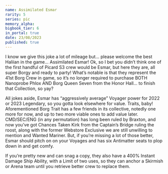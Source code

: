 ```yaml
---
name: Assimilated Esmar
rarity: 5
series: pic
memory_alpha:
bigbook_tier: 6
in_portal: true
date: 23/08/2023
published: true
---
```


I know we give this joke a lot of mileage but… please welcome the best Haliian in the game… Assimilated Esmar! Ok, so I bet you didn’t think one of the first handful of Picard S3 crew would be Esmar, but here they are, all super Borgy and ready to party! What’s notable is that they represent the 41st Borg Crew in game, so it’s no longer required to purchase BOTH Nanoprobe Phlox AND Borg Queen Seven from the Honor Hall… to finish that Collection, so yay?

All jokes aside, Esmar has “aggressively average” Voyager power for 2022 or 2023 Legendary, so you gotta look elsewhere for value. Traits, baby! Aforementioned Borg Trait has a few friends in its collective, notedly one more for now, and up to two more viable ones to add value later. CMD/SEC/ENG (in any permutation) has long been ruled by Braxton, and now you’ve got Chances Taken Kirk from the Captain’s Bridge ruling the roost, along with the former Webstore Exclusive we are still unwilling to mention and Wanted Mariner. But, if you’re missing a lot of those better, Esmar should pitch on on your Voyages and has six Antimatter seats to plop down in and get comfy.

If you’re pretty new and can snag a copy, they also have a 400% Instant Damage Ship Ability, with a Limit of two uses, so they can anchor a Skirmish or Arena team until you retrieve better crew to replace them.
